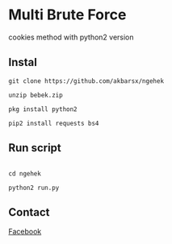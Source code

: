 # Multi Brute Force
cookies method with python2 version

## Instal
```
git clone https://github.com/akbarsx/ngehek

unzip bebek.zip

pkg install python2

pip2 install requests bs4

```



## Run script

```

cd ngehek

python2 run.py

```



## Contact

[Facebook](https://www.facebook.com/hgfhxfhgaswh)
